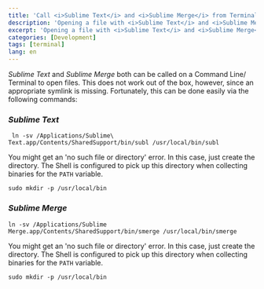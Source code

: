 ```yaml
---
title: 'Call <i>Sublime Text</i> and <i>Sublime Merge</i> from Terminal'
description: 'Opening a file with <i>Sublime Text</i> and <i>Sublime Merge</i> from the Terminal on macOS.'
excerpt: 'Opening a file with <i>Sublime Text</i> and <i>Sublime Merge</i> from the Terminal on macOS.'
categories: [Development]
tags: [terminal]
lang: en
---
```


<i>Sublime Text</i> and <i>Sublime Merge</i> both can be called on a Command Line/ Terminal to open files.
This does not work out of the box, however, since an appropriate symlink is missing.
Fortunately, this can be done easily via the following commands:

### <i>Sublime Text</i>
```
 ln -sv /Applications/Sublime\ Text.app/Contents/SharedSupport/bin/subl /usr/local/bin/subl
```
You might get an 'no such file or directory' error. In this case, just create the directory. The Shell is configured to pick up this directory when collecting binaries for the `PATH` variable.
```
sudo mkdir -p /usr/local/bin
```

### <i>Sublime Merge</i>
```
ln -sv /Applications/Sublime Merge.app/Contents/SharedSupport/bin/smerge /usr/local/bin/smerge
```
You might get an 'no such file or directory' error. In this case, just create the directory. The Shell is configured to pick up this directory when collecting binaries for the `PATH` variable.
```
sudo mkdir -p /usr/local/bin
```
